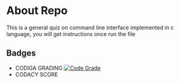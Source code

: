 # About Repo

This is a general quiz on command line interface implemented in c language, you will get instructions once run the file

## Badges

- CODIGA GRADING
   [![Code Grade](https://api.codiga.io/project/32230/status/svg)](https://app.codiga.io/public/project/32230/M1_Ipl_data_viewer/dashboard)
- CODACY SCORE
